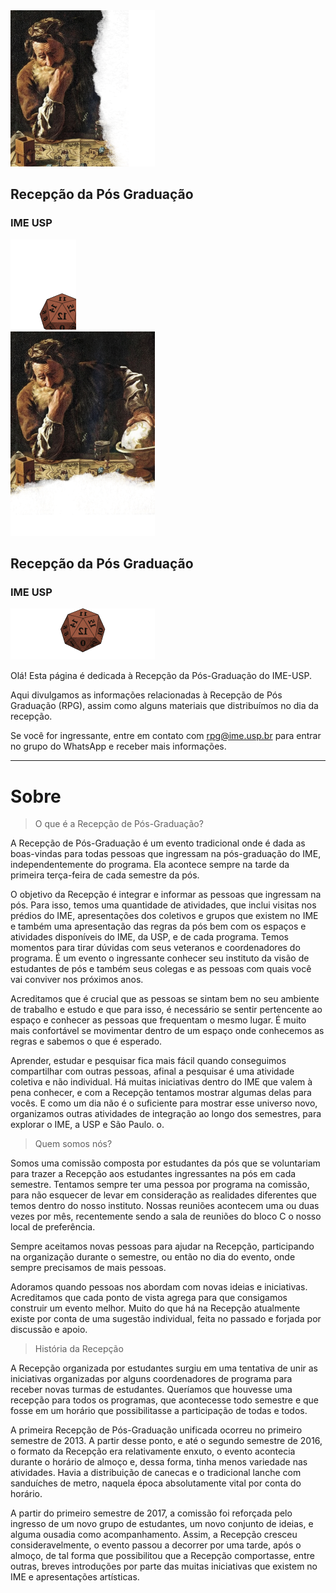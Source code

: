 <div class="image-home" id="cover">
  <img src="./assets/images/arquimede.png"/>
  <div>
    <h2>Recepção da Pós Graduação</h2>
    <h3>IME USP</h3>
  </div>
  <img src="./assets/images/dado.png"/>
</div>

<div class="image-home-mobile" id="cover">
  <img src="./assets/images/arquimede-mobile.png"/>
  <div>
    <h2>Recepção da Pós Graduação</h2>
    <h3>IME USP</h3>
  </div>
  <img src="./assets/images/dado-mobile.png"/>
</div>

Olá! Esta página é dedicada à Recepção da Pós-Graduação do IME-USP.

Aqui divulgamos as informações relacionadas à Recepção de Pós Graduação (RPG), assim como alguns materiais que distribuímos no dia da recepção.

<!-- A recepção para ingressantes do segundo semestre de 2023 ocorrerá presencialmente no dia 8 de Agosto de 2023, a partir das 10:15, no Instituto de Matemática e Estatística - USP, Bloco B, sala B05 ([ver mapa](https://www.google.com/maps/place/Instituto+de+Matem%C3%A1tica+e+Estat%C3%ADstica+da+Universidade+de+S%C3%A3o+Paulo+(IME-USP)/@-23.5593975,-46.7344131,17z/data=!3m1!4b1!4m6!3m5!1s0x94ce5614445ea63f:0x81bb971c3a8f0fcf!8m2!3d-23.5594024!4d-46.7318382!16s%2Fg%2F1214s356?entry=tts&shorturl=1)). -->

Se você for ingressante, entre em contato com rpg@ime.usp.br para entrar no grupo do WhatsApp e receber mais informações.

---

# Sobre

> O que é a Recepção de Pós-Graduação?

A Recepção de Pós-Graduação é um evento tradicional onde é dada as boas-vindas para todas pessoas que ingressam na pós-graduação do IME, independentemente do programa. Ela acontece sempre na tarde da primeira terça-feira de cada semestre da pós.

O objetivo da Recepção é integrar e informar as pessoas que ingressam na pós. Para isso, temos uma quantidade de atividades, que inclui visitas nos prédios do IME, apresentações dos coletivos e grupos que existem no IME e também uma apresentação das regras da pós bem com os espaços e atividades disponíveis do IME, da USP, e de cada programa. Temos momentos para tirar dúvidas com seus veteranos e coordenadores do programa. É um evento o ingressante conhecer seu instituto da visão de estudantes de pós e também seus colegas e as pessoas com quais você vai conviver nos próximos anos.

Acreditamos que é crucial que as pessoas se sintam bem no seu ambiente de trabalho e estudo e que para isso, é necessário se sentir pertencente ao espaço e conhecer as pessoas que frequentam o mesmo lugar. É muito mais confortável se movimentar dentro de um espaço onde conhecemos as regras e sabemos o que é esperado.

Aprender, estudar e pesquisar fica mais fácil quando conseguimos compartilhar com outras pessoas, afinal a pesquisar é uma atividade coletiva e não individual. Há muitas iniciativas dentro do IME que valem à pena conhecer, e com a Recepção tentamos mostrar algumas delas para vocês. E como um dia não é o suficiente para mostrar esse universo novo, organizamos outras atividades de integração ao longo dos semestres, para explorar o IME, a USP e São Paulo. o.

> Quem somos nós?

Somos uma comissão composta por estudantes da pós que se voluntariam para trazer a Recepção aos estudantes ingressantes na pós em cada semestre. Tentamos sempre ter uma pessoa por programa na comissão, para não esquecer de levar em consideração as realidades diferentes que temos dentro do nosso instituto. Nossas reuniões acontecem uma ou duas vezes por mês, recentemente sendo a sala de reuniões do bloco C o nosso local de preferência.

Sempre aceitamos novas pessoas para ajudar na Recepção, participando na organização durante o semestre, ou então no dia do evento, onde sempre precisamos de mais pessoas.

Adoramos quando pessoas nos abordam com novas ideias e iniciativas. Acreditamos que cada ponto de vista agrega para que consigamos construir um evento melhor. Muito do que há na Recepção atualmente existe por conta de uma sugestão individual, feita no passado e forjada por discussão e apoio.

> História da Recepção

A Recepção organizada por estudantes surgiu em uma tentativa de unir as iniciativas organizadas por alguns coordenadores de programa para receber novas turmas de estudantes. Queríamos que houvesse uma recepção para todos os programas, que acontecesse todo semestre e que fosse em um horário que possibilitasse a participação de todas e todos.

A primeira Recepção de Pós-Graduação unificada ocorreu no primeiro semestre de 2013. A partir desse ponto, e até o segundo semestre de 2016, o formato da Recepção era relativamente enxuto, o evento acontecia durante o horário de almoço e, dessa forma, tinha menos variedade nas atividades. Havia a distribuição de canecas e o tradicional lanche com sanduíches de metro, naquela época absolutamente vital por conta do horário.

A partir do primeiro semestre de 2017, a comissão foi reforçada pelo ingresso de um novo grupo de estudantes, um novo conjunto de ideias, e alguma ousadia como acompanhamento. Assim, a Recepção cresceu consideravelmente, o evento passou a decorrer por uma tarde, após o almoço, de tal forma que possibilitou que a Recepção comportasse, entre outras, breves introduções por parte das muitas iniciativas que existem no IME e apresentações artísticas.